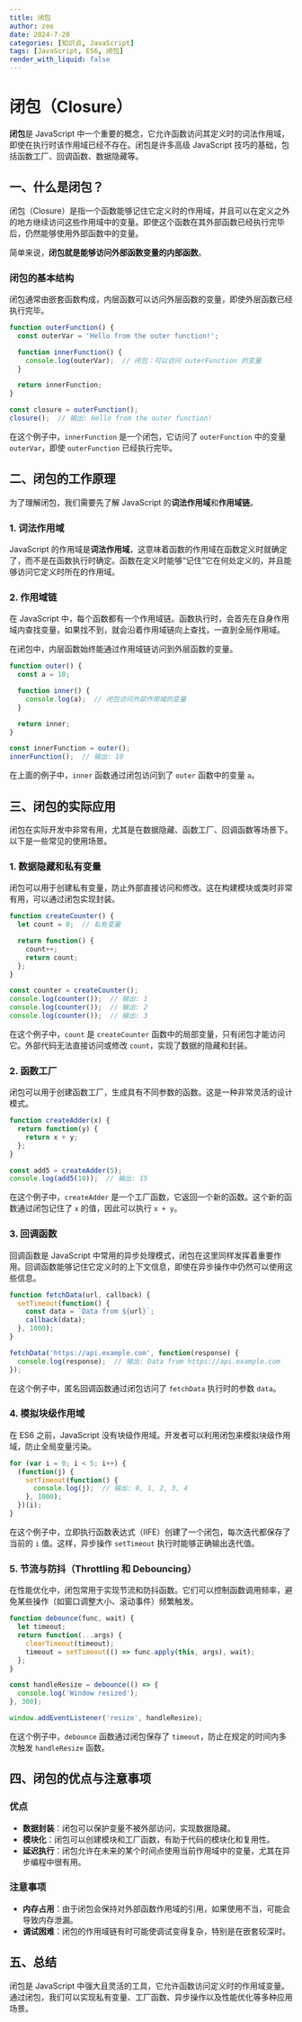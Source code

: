```yaml
---
title: 闭包
author: zeo
date: 2024-7-20
categories: [知识点, JavaScript]
tags: [JavaScript, ES6, 闭包]
render_with_liquid: false
---
```


# 闭包（Closure）

**闭包**是 JavaScript 中一个重要的概念，它允许函数访问其定义时的词法作用域，即使在执行时该作用域已经不存在。闭包是许多高级 JavaScript 技巧的基础，包括函数工厂、回调函数、数据隐藏等。

## 一、什么是闭包？

闭包（Closure）是指一个函数能够记住它定义时的作用域，并且可以在定义之外的地方继续访问这些作用域中的变量。即使这个函数在其外部函数已经执行完毕后，仍然能够使用外部函数中的变量。

简单来说，**闭包就是能够访问外部函数变量的内部函数**。

### 闭包的基本结构

闭包通常由嵌套函数构成，内层函数可以访问外层函数的变量，即使外层函数已经执行完毕。

```javascript
function outerFunction() {
  const outerVar = 'Hello from the outer function!';

  function innerFunction() {
    console.log(outerVar);  // 闭包：可以访问 outerFunction 的变量
  }

  return innerFunction;
}

const closure = outerFunction();
closure();  // 输出: Hello from the outer function!
```

在这个例子中，`innerFunction` 是一个闭包，它访问了 `outerFunction` 中的变量 `outerVar`，即使 `outerFunction` 已经执行完毕。

## 二、闭包的工作原理

为了理解闭包，我们需要先了解 JavaScript 的**词法作用域**和**作用域链**。

### 1. 词法作用域

JavaScript 的作用域是**词法作用域**，这意味着函数的作用域在函数定义时就确定了，而不是在函数执行时确定。函数在定义时能够“记住”它在何处定义的，并且能够访问它定义时所在的作用域。

### 2. 作用域链

在 JavaScript 中，每个函数都有一个作用域链。函数执行时，会首先在自身作用域内查找变量，如果找不到，就会沿着作用域链向上查找，一直到全局作用域。

在闭包中，内层函数始终能通过作用域链访问到外层函数的变量。

```javascript
function outer() {
  const a = 10;

  function inner() {
    console.log(a);  // 闭包访问外部作用域的变量
  }

  return inner;
}

const innerFunction = outer();
innerFunction();  // 输出: 10
```

在上面的例子中，`inner` 函数通过闭包访问到了 `outer` 函数中的变量 `a`。

## 三、闭包的实际应用

闭包在实际开发中非常有用，尤其是在数据隐藏、函数工厂、回调函数等场景下。以下是一些常见的使用场景。

### 1. 数据隐藏和私有变量

闭包可以用于创建私有变量，防止外部直接访问和修改。这在构建模块或类时非常有用，可以通过闭包实现封装。

```javascript
function createCounter() {
  let count = 0;  // 私有变量

  return function() {
    count++;
    return count;
  };
}

const counter = createCounter();
console.log(counter());  // 输出: 1
console.log(counter());  // 输出: 2
console.log(counter());  // 输出: 3
```

在这个例子中，`count` 是 `createCounter` 函数中的局部变量，只有闭包才能访问它。外部代码无法直接访问或修改 `count`，实现了数据的隐藏和封装。

### 2. 函数工厂

闭包可以用于创建函数工厂，生成具有不同参数的函数。这是一种非常灵活的设计模式。

```javascript
function createAdder(x) {
  return function(y) {
    return x + y;
  };
}

const add5 = createAdder(5);
console.log(add5(10));  // 输出: 15
```

在这个例子中，`createAdder` 是一个工厂函数，它返回一个新的函数。这个新的函数通过闭包记住了 `x` 的值，因此可以执行 `x + y`。

### 3. 回调函数

回调函数是 JavaScript 中常用的异步处理模式，闭包在这里同样发挥着重要作用。回调函数能够记住它定义时的上下文信息，即使在异步操作中仍然可以使用这些信息。

```javascript
function fetchData(url, callback) {
  setTimeout(function() {
    const data = `Data from ${url}`;
    callback(data);
  }, 1000);
}

fetchData('https://api.example.com', function(response) {
  console.log(response);  // 输出: Data from https://api.example.com
});
```

在这个例子中，匿名回调函数通过闭包访问了 `fetchData` 执行时的参数 `data`。

### 4. 模拟块级作用域

在 ES6 之前，JavaScript 没有块级作用域。开发者可以利用闭包来模拟块级作用域，防止全局变量污染。

```javascript
for (var i = 0; i < 5; i++) {
  (function(j) {
    setTimeout(function() {
      console.log(j);  // 输出: 0, 1, 2, 3, 4
    }, 1000);
  })(i);
}
```

在这个例子中，立即执行函数表达式（IIFE）创建了一个闭包，每次迭代都保存了当前的 `i` 值。这样，异步操作 `setTimeout` 执行时能够正确输出迭代值。

### 5. 节流与防抖（Throttling 和 Debouncing）

在性能优化中，闭包常用于实现节流和防抖函数。它们可以控制函数调用频率，避免某些操作（如窗口调整大小、滚动事件）频繁触发。

```javascript
function debounce(func, wait) {
  let timeout;
  return function(...args) {
    clearTimeout(timeout);
    timeout = setTimeout(() => func.apply(this, args), wait);
  };
}

const handleResize = debounce(() => {
  console.log('Window resized');
}, 300);

window.addEventListener('resize', handleResize);
```

在这个例子中，`debounce` 函数通过闭包保存了 `timeout`，防止在规定的时间内多次触发 `handleResize` 函数。

## 四、闭包的优点与注意事项

### 优点

- **数据封装**：闭包可以保护变量不被外部访问，实现数据隐藏。
- **模块化**：闭包可以创建模块和工厂函数，有助于代码的模块化和复用性。
- **延迟执行**：闭包允许在未来的某个时间点使用当前作用域中的变量，尤其在异步编程中很有用。

### 注意事项

- **内存占用**：由于闭包会保持对外部函数作用域的引用，如果使用不当，可能会导致内存泄漏。
- **调试困难**：闭包的作用域链有时可能使调试变得复杂，特别是在嵌套较深时。

## 五、总结

闭包是 JavaScript 中强大且灵活的工具，它允许函数访问定义时的作用域变量。通过闭包，我们可以实现私有变量、工厂函数、异步操作以及性能优化等多种应用场景。